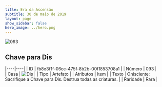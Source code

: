 ```yaml
---
title: Era da Ascensão
subtitle: 30 de maio de 2019
layout: page
show_sidebar: false
hero_image: ../hero.png
---
```


![093](https://cdn.keyforgegame.com/media/card_front/pt/435_093_MMWV3HMH5GM6_pt.png)

## Chave para Dis

|----|----|
| ID | fb8e3f1f-06cc-475f-8b2b-00f1853708a1 |
| Número | 093 |
| Casa | ![Dis](https://archonarcana.com/images/thumb/e/e8/Dis.png/22px-Dis.png "Dis") |
| Tipo | Artefato |
| Atributos | Item |
| Texto | Onisciente: Sacrifique a Chave para Dis.  Destrua todas as criaturas. |
| Raridade | Rara |
